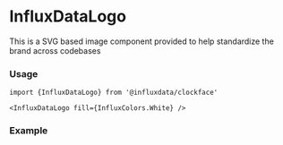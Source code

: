 # InfluxDataLogo

This is a SVG based image component provided to help standardize the brand across codebases

### Usage
```tsx
import {InfluxDataLogo} from '@influxdata/clockface'
```
```tsx
<InfluxDataLogo fill={InfluxColors.White} />
```

### Example
<!-- STORY -->


<!-- STORY HIDE START -->

<!-- STORY HIDE END -->

<!-- PROPS -->
